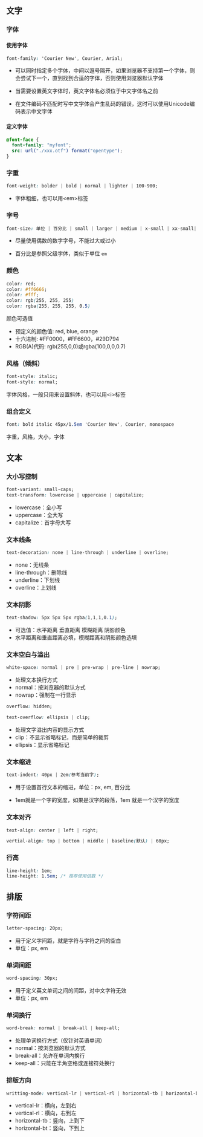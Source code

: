 ## 文字

### 字体

#### 使用字体

```css
font-family: 'Courier New', Courier, Arial;
```

* 可以同时指定多个字体，中间以逗号隔开，如果浏览器不支持第一个字体，则会尝试下一个，直到找到合适的字体，否则使用浏览器默认字体

* 当需要设置英文字体时，英文字体名必须位于中文字体名之前
* 在文件编码不匹配时写中文字体会产生乱码的错误，这时可以使用Unicode编码表示中文字体

#### 定义字体

```css
@font-face {
  font-family: "myfont";
  src: url("./xxx.otf") format("opentype");
}
```

### 字重

```css
font-weight: bolder | bold | normal | lighter | 100-900;
```

* 字体粗细，也可以用\<em>标签

### 字号

```css
font-size: 单位 | 百分比 | small | larger | medium | x-small | xx-small| x-large | xx-large;
```

* 尽量使用偶数的数字字号，不能过大或过小

* 百分比是参照父级字体，类似于单位 `em`

### 颜色

```css
color: red;
color: #ff6666;
color: #fff;
color: rgb(255, 255, 255)
color: rgba(255, 255, 255, 0.5)
```

颜色可选值

* 预定义的颜色值: red, blue, orange
* 十六进制: #FF0000，#FF6600，#29D794
* RGB(A)代码: rgb(255,0,0)或rgba(100,0,0,0.7)

### 风格（倾斜）

```css
font-style: italic;
font-style: normal;
```

字体风格，一般只用来设置斜体，也可以用\<i>标签

### 组合定义

```css
font: bold italic 45px/1.5em 'Courier New', Courier, monospace
```

字重，风格，大小，字体



## 文本

### 大小写控制

```css
font-variant: small-caps;
text-transform: lowercase | uppercase | capitalize;
```

* lowercase：全小写
* uppercase：全大写
* capitalize：首字母大写

### 文本线条

```css
text-decoration: none | line-through | underline | overline;
```

* none：无线条
* line-through：删除线
* underline：下划线
* overline：上划线

### 文本阴影

```css
text-shadow: 5px 5px 5px rgba(1,1,1,0.1);
```

* 可选值：水平距离 垂直距离 模糊距离 阴影颜色
* 水平距离和垂直距离必填，模糊距离和阴影颜色选填

### 文本空白与溢出

```css
white-space: normal | pre | pre-wrap | pre-line | nowrap;
```

* 处理文本换行方式
* normal：按浏览器的默认方式
* nowrap：强制在一行显示

```css
overflow: hidden;
```

```css
text-overflow: ellipsis | clip;
```

* 处理文字溢出内容的显示方式
* clip：不显示省略标记，而是简单的裁剪
* ellipsis：显示省略标记

### 文本缩进

```css
text-indent: 40px | 2em(参考当前字);
```

* 用于设置首行文本的缩进，单位：px, em, 百分比

* 1em就是一个字的宽度，如果是汉字的段落，1em 就是一个汉字的宽度

### 文本对齐

```css
text-align: center | left | right;
```

```css
vertial-align: top | bottom | middle | baseline(默认) | 60px;
```

### 行高

```css
line-height: 1em;
line-height: 1.5em; /* 推荐使用倍数 */
```



## 排版

### 字符间距

```css
letter-spacing: 20px;
```

* 用于定义字间距，就是字符与字符之间的空白
* 单位：px, em

### 单词间距

```css
word-spacing: 30px;
```

* 用于定义英文单词之间的间距，对中文字符无效
* 单位：px, em

### 单词换行

```css
word-break: normal | break-all | keep-all;
```

* 处理单词换行方式（仅针对英语单词）
* normal：按浏览器的默认方式
* break-all：允许在单词内换行
* keep-all：只能在半角空格或连接符处换行

### 排版方向

```css
writting-mode: vertical-lr | vertical-rl | horizontal-tb | horizontal-bt;
```

* vertical-lr：横向，左到右
* vertical-rl：横向，右到左
* horizontal-tb：竖向，上到下
* horizontal-bt：竖向，下到上